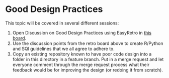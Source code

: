 # Good Design Practices

This topic will be covered in several different sessions:

1. Open Discussion on Good Design Practices using EasyRetro in [this board](https://easyretro.io/publicboard/Gomh5KbgSgWWelWjDLndgHGYohW2/c6383824-a972-4adf-a82b-9e5b873866dc).
2. Use the discussion points from the retro board above to create R/Python and SQl guidelines that we all agree to adhere to.
3. Copy an existing repository known to have poor code design into a folder in this directory in a feature branch. Put in a merge request and let everyone comment through the merge request process what their feedback would be for improving the design (or redoing it from scratch).